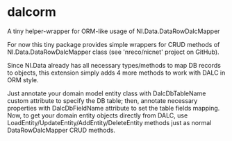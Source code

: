 # dalcorm
A tiny helper-wrapper for ORM-like usage of NI.Data.DataRowDalcMapper

For now this tiny package provides simple wrappers for CRUD methods of NI.Data.DataRowDalcMapper class (see 'nreco/nicnet' project on GitHub).

Since NI.Data already has all necessary types/methods to map DB records to objects, this extension simply adds 4 more methods to work with DALC in ORM style. 

Just annotate your domain model entity class with DalcDbTableName custom attribute to specify the DB table; then, annotate necessary properties with DalcDbFieldName attribute to set the table fields mapping. Now, to get your domain entity objects directly from DALC, use LoadEntity/UpdateEntity/AddEntity/DeleteEntity methods just as normal DataRowDalcMapper CRUD methods.
